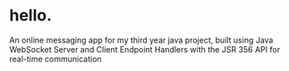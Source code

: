 # hello.
An online messaging app for my third year java project, built using
Java WebSocket Server and Client Endpoint Handlers with the JSR 356 API for real-time communication 
